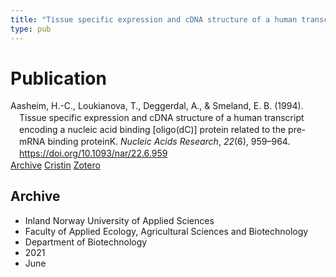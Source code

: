 ```yaml
---
title: "Tissue specific expression and cDNA structure of a human transcript encoding a nucleic acid binding [oligo(dC)] protein related to the pre-mRNA binding proteinK"
type: pub
---
```

<h1>Publication</h1>
<article id="csl-bib-container-G8B7VPJQ" class="csl-bib-container">
  <div class="csl-bib-body" style="line-height: 1.35; padding-left: 1em; text-indent:-1em;">
  <div class="csl-entry">Aasheim, H.-C., Loukianova, T., Deggerdal, A., &amp; Smeland, E. B. (1994). Tissue specific expression and cDNA structure of a human transcript encoding a nucleic acid binding [oligo(dC)] protein related to the pre-mRNA binding proteinK. <i>Nucleic Acids Research</i>, <i>22</i>(6), 959&#x2013;964. <a href="https://doi.org/10.1093/nar/22.6.959">https://doi.org/10.1093/nar/22.6.959</a></div>
</div>
  <div class="csl-bib-buttons">
    <a href="#taxonomy-article-G8B7VPJQ" class="csl-bib-button">Archive</a>
    <a href="https://app.cristin.no/results/show.jsf?id=1914019" alt="Cristin URL" class="csl-bib-button">Cristin</a>
    <a href="http://zotero.org/groups/5022929/items/G8B7VPJQ" alt="Zotero URL" class="csl-bib-button">Zotero</a>
  </div>
  <div id="csl-bib-meta-container-G8B7VPJQ"></div>
</article>
<div id="csl-bib-meta-G8B7VPJQ" class="csl-bib-meta">
  <article id="taxonomy-article-G8B7VPJQ" class="taxonomy-article">
    <h1>Archive</h1>
    <ul>
      <li>Inland Norway University of Applied Sciences</li>
      <li>Faculty of Applied Ecology, Agricultural Sciences and Biotechnology</li>
      <li>Department of Biotechnology</li>
      <li>2021</li>
      <li>June</li>
    </ul>
  </article>
</div>
